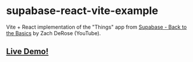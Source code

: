 # supabase-react-vite-example

Vite + React implementation of the "Things" app from [Supabase - Back to the Basics](https://youtu.be/tUm1AlaMcMQ) by Zach DeRose (YouTube).

## [Live Demo!](https://deluxe-rolypoly-3eaadf.netlify.app)
